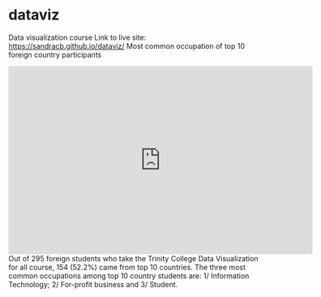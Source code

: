# dataviz
Data visualization course
Link to live site: https://sandracb.github.io/dataviz/
Most common occupation of top 10 foreign country participants
<iframe width="600" height="371" seamless frameborder="0" scrolling="no" src="https://docs.google.com/spreadsheets/d/e/2PACX-1vScXIt09ZuZggYQKMQ9U_ulBV1mixRn90oI-FpPWdNZp5-jlSQLaDALSNp9JdAu56AwZII231Nd6eVT/pubchart?oid=1836177452&amp;format=interactive"></iframe>
Out of 295 foreign students who take the Trinity College Data Visualization for all course, 154 (52.2%) came from top 10 countries. The three most common occupations among top 10 country students are: 1/ Information Technology; 2/ For-profit business and 3/ Student.
